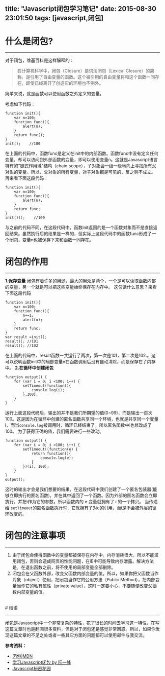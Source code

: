 title: "Javascript闭包学习笔记"
date: 2015-08-30 23:01:50
tags: [javascript,闭包]
---
# 什么是闭包?
---
对于闭包，维基百科是这样解释的：
>在计算机科学中，闭包（Closure）是词法闭包（Lexical Closure）的简称，是引用了自由变量的函数。这个被引用的自由变量将和这个函数一同存在，即使已经离开了创造它的环境也不例外。

简单来说，就是函数可以使用函数之外定义的变量。
<!--more-->
考虑如下代码：
```
function init(){
    var n=100;
    function func(){
        alert(n);
    }
    return func();
}
init();    //100
```
在上面的代码中，函数func是定义在init中的内部函数。函数func中没有定义任何变量，却可以访问到外部函数的变量，即可以使用变量n。这就是Javascript语言特有的"链式作用域"结构（chain scope），子对象会一级一级地向上寻找所有父对象的变量。所以，父对象的所有变量，对子对象都是可见的，反之则不成立。
再来看下面这段代码：
```
function init(){
    var n=100;
    function func(){
        alert(n);
    }
    return func;
}
init()();    //100
```
与之前的代码不同，在这段代码中，函数init返回的是一个函数对象而不是直接返回结果。虽然执行后的结果是一样的，但实际上这段代码中的函数func形成了一个闭包，变量n也被保存下来和函数一同存在。
<br/>
# 闭包的作用


----------
**1.保存变量**
闭包有着许多的用途，最大的用处是两个，一个是可以读取函数内部的变量，另一个就是可以把这些变量始终保存在内存中。
这句话什么意思？来看下面这段代码
```
function init(){
    var n=100;
    function func(){
		n+=1;
        alert(n);
    }
    return func;
}
var result =init();
result(); //101
result(); //102
```
在上面的代码中，result函数一共运行了两次，第一次是101，第二次是102.。这可以说明函数init中的局部变量n在函数调用后没有自动清除，而是保存在了内存中。
**2.在循环中创建闭包**
```
function output() {
	for (var i = 0; i <100; i++) {
		setTimeout(function(){
			console.log(i);
		},100);
	}	 	
}
```
运行上面这段代码后，输出的并不是我们所期望的值(0~99)，而是输出一百次100。这是因为在循环中创建的匿名函数共享同一个环境，也就是共享同一个变量i，而当`console.log`被调用时，循环已经结束了，所以匿名函数中i也修改成了100。
为了获得正确的值，我们需要进行一些改动。
```
function output() {
	for (var i = 0; i <100; i++) {
		setTimeout((function(e) {
			return function(){
				console.log(e);
			}
		})(i), 100);
	}	 	
}
output();
```
这时的输出才会是我们想要的结果，在这段代码中我们创建了一个匿名包装器(能够立即执行的匿名函数)，并在其中返回了一个函数。因为外部的匿名函数会立即执行，并把i作为它的参数，所以函数内的 e 变量就拥有了 i 的一个拷贝。
当传递给 `setTimeout`的匿名函数执行时，它就拥有了对e的引用，而i是不会被外层的循环改变的。
<br/>
# 闭包的注意事项


----------


 1. 由于闭包会使得函数中的变量都被保存在内存中，内存消耗很大，所以不能滥用闭包，否则会造成网页的性能问题，在IE中可能导致内存泄露。解决方法是，在退出函数之前，将不使用的局部变量全部删除。
 2. 闭包会在父函数外部，改变父函数内部变量的值。所以，如果你把父函数当作对象（object）使用，把闭包当作它的公用方法（Public Method），把内部变量当作它的私有属性（private value），这时一定要小心，不要随便改变父函数内部变量的值。

<br/>
# 结语


----------
闭包是Javascript中一个非常复杂的特性，花了很长的时间去学习这一特性，在写这篇文章时也是翻阅很多资料，但是对于闭包还是感觉非常困惑。所以，如果你发现这篇文章的不足之处或者一些其它方面的问题都可以使用邮件与我交流。

**参考资料：**

 - [闭包|MDN](https://developer.mozilla.org/zh-CN/docs/Web/JavaScript/Closures)
 - [学习Javascript闭包 by 阮一峰](http://www.ruanyifeng.com/blog/2009/08/learning_javascript_closures.html)
 - [Javascript秘密花园](http://bonsaiden.github.io/JavaScript-Garden/zh/#function.closures)
